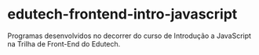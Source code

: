 # edutech-frontend-intro-javascript
Programas desenvolvidos no decorrer do curso de Introdução a JavaScript na Trilha de Front-End do Edutech.
